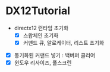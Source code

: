 # DX12Tutorial

- directx12 런타임 초기화
    - [x] 스왑체인 초기화
    - [x] 커맨드 큐, 알로케이터, 리스트 초기화
- [x] 동기화된 커맨드 넣기 : 백버퍼 클리어
- [x] 윈도우 리사이즈, 풀스크린
